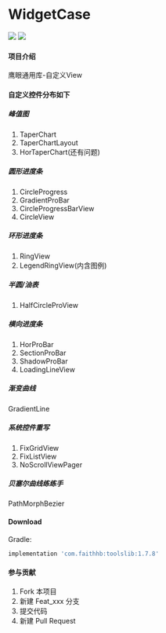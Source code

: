 # WidgetCase

<!--https://shields.io/-->
<!--[![auc][aucsvg]][auc] [![api][apisvg]][api] [![License][licensesvg]][license]-->

[![](https://img.shields.io/badge/widget-1.7.8-green.svg)](https://gitee.com/dongni_faith/WidgetCase/tree/feature-dev/) [![](https://img.shields.io/badge/platform-android-blue.svg)](https://gitee.com/dongni_faith/WidgetCase/tree/feature-dev/)



#### 项目介绍
鹰眼通用库-自定义View


#### 自定义控件分布如下

##### 峰值图
1. TaperChart
2. TaperChartLayout
3. HorTaperChart(还有问题)

##### 圆形进度条
1. CircleProgress
2. GradientProBar
3. CircleProgressBarView
4. CircleView

##### 环形进度条
1. RingView
2. LegendRingView(内含图例)

##### 半圆/油表
1. HalfCircleProView

##### 横向进度条
1. HorProBar
2. SectionProBar
3. ShadowProBar
4. LoadingLineView

##### 渐变曲线
GradientLine


##### 系统控件重写
1. FixGridView
2. FixListView
3. NoScrollViewPager

##### 贝塞尔曲线练练手
PathMorphBezier


#### Download
Gradle:
``` groovy
implementation 'com.faithhb:toolslib:1.7.8'
```

#### 参与贡献

1. Fork 本项目
2. 新建 Feat_xxx 分支
3. 提交代码
4. 新建 Pull Request